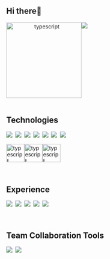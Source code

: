 ## Hi there👋
<div align='center' style="display:flex;">
  <img src="https://media.giphy.com/media/26AHNRiRudsUewhKU/giphy.gif" alt="typescript" width="200px" height="200px" />
  <img src="https://capsule-render.vercel.app/api?text=KIM%20DONG%20HYEOK&fontSize=35&type=venom&color=8CE257&animation=fadeIn&fontAlignY=45&desc=Dreaming%20of%20AI%20Developer.&descAlignY=69&descAlign=50" />
</div>


<br />

## Technologies
<img src="https://img.shields.io/badge/React-61DAFB?style=for-the-badge&logo=React&logoColor=white"/>&nbsp;
<img src="https://img.shields.io/badge/NextJS-000000?style=for-the-badge&logo=nextdotjs&logoColor=white"/>&nbsp;
<img src="https://img.shields.io/badge/TypeScript-3178C6?style=for-the-badge&logo=TypeScript&logoColor=white"/>&nbsp;
<img src="https://img.shields.io/badge/JavaScript-F7DF1E?style=for-the-badge&logo=JavaScript&logoColor=white"/>&nbsp;
<img src="https://img.shields.io/badge/GraphQL-E10098?style=for-the-badge&logo=GraphQL&logoColor=white"/>&nbsp;
<img src="https://img.shields.io/badge/HTML5-E34F26?style=for-the-badge&logo=html5&logoColor=white"/>&nbsp;
<img src="https://img.shields.io/badge/CSS3-1572B6?style=for-the-badge&logo=css3&logoColor=white"/>&nbsp;

<div style="display:flex;">
  <img src="https://media.giphy.com/media/eNAsjO55tPbgaor7ma/giphy.gif" alt="typescript" width="48px" height="48px" />
  <img src="https://media.giphy.com/media/ln7z2eWriiQAllfVcn/giphy.gif" alt="typescript" width="48px" height="48px" />
  <img src="https://media.giphy.com/media/MhAjImzXlNF5r7m3O5/giphy.gif" alt="typescript" width="48px" height="48px" />
</div>

&nbsp;
## Experience
<img src="https://img.shields.io/badge/React Native-09D3AC?style=for-the-badge&logo=createreactapp&logoColor=white"/>&nbsp;
<img src="https://img.shields.io/badge/MySQL-4479A1?style=for-the-badge&logo=MySQL&logoColor=white"/>&nbsp;
<img src="https://img.shields.io/badge/C-A8B9CC?style=for-the-badge&logo=c&logoColor=white"/>&nbsp;
<img src="https://img.shields.io/badge/Python-3776AB?style=for-the-badge&logo=python&logoColor=white"/>&nbsp;
<img src="https://img.shields.io/badge/linux-FCC624?style=for-the-badge&logo=linux&logoColor=white"/>&nbsp;

&nbsp;
## Team Collaboration Tools
<img src="https://img.shields.io/badge/Git-F05032?style=for-the-badge&logo=git&logoColor=white"/>&nbsp;
<img src="https://img.shields.io/badge/notion-000000?style=for-the-badge&logo=notion&logoColor=white"/>&nbsp;
